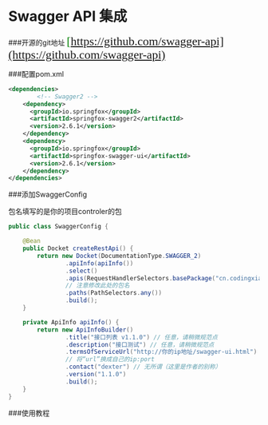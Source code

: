 # Swagger API 集成
###开源的git地址
<font face="黑体" color=green size=5>[https://github.com/swagger-api](https://github.com/swagger-api)</font>

###配置pom.xml
```xml
<dependencies>
		<!-- Swagger2 -->
    <dependency>
      <groupId>io.springfox</groupId>
      <artifactId>springfox-swagger2</artifactId>
      <version>2.6.1</version>
    </dependency>
    <dependency>
      <groupId>io.springfox</groupId>
      <artifactId>springfox-swagger-ui</artifactId>
      <version>2.6.1</version>
    </dependency>
</dependencies>
```

###添加SwaggerConfig

包名填写的是你的项目controler的包

```java
public class SwaggerConfig {

    @Bean
    public Docket createRestApi() {
        return new Docket(DocumentationType.SWAGGER_2)
                .apiInfo(apiInfo())
                .select()
                .apis(RequestHandlerSelectors.basePackage("cn.codingxiaxw.web"))
                // 注意修改此处的包名
                .paths(PathSelectors.any())
                .build();
    }

    private ApiInfo apiInfo() {
        return new ApiInfoBuilder()
                .title("接口列表 v1.1.0") // 任意，请稍微规范点
                .description("接口测试") // 任意，请稍微规范点
                .termsOfServiceUrl("http://你的ip地址/swagger-ui.html")
                // 将“url”换成自己的ip:port
                .contact("dexter") // 无所谓（这里是作者的别称）
                .version("1.1.0")
                .build();
    }
}
```
###使用教程




